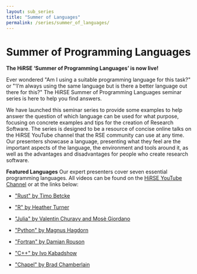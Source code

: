 ```yaml
---
layout: sub_series
title: "Summer of Languages"
permalink: /series/summer_of_languages/
---
```


# Summer of Programming Languages

**The HiRSE ‘Summer of Programming Languages’ is now live!**

Ever wondered "Am I using a suitable programming language for this task?" or "‘I’m always using the same language but is there a better language out there for this?" The HiRSE Summer of Programming Languages seminar series is here to help you find answers.

We have launched this seminar series to provide some examples to help answer the question of which language can be used for what purpose, focusing on concrete examples and tips for the creation of Research Software. The series is designed to be a resource of concise online talks on the HiRSE YouTube channel that the RSE community can use at any time. Our presenters showcase a language, presenting what they feel are the important aspects of the language, the environment and tools around it, as well as the advantages and disadvantages for people who create research software. 

**Featured Languages**
Our expert presenters cover seven essential programming languages. All videos can be found on the [HiRSE YouTube Channel](https://www.youtube.com/@Helmholtz_Platform_for_RSE) or at the links below:

* ["Rust" by Timo Betcke](https://www.youtube.com/watch?v=cQKt8ur5kwI&list=PLzCxBiTw83ujLTspm2lP6fMMHQkJaz7kc&index=6&t=33s)

* ["R" by Heather Turner](https://www.youtube.com/watch?v=92Sixju0qYQ&list=PLzCxBiTw83ujLTspm2lP6fMMHQkJaz7kc&index=5&t=726s)

* ["Julia" by Valentin Churavy and Mosè Giordano](https://www.youtube.com/watch?v=tShA102zIwk&list=PLzCxBiTw83ujLTspm2lP6fMMHQkJaz7kc&index=4&t=5s) 

* ["Python" by  Magnus Hagdorn](https://www.youtube.com/watch?v=nGpRvzGyM20&list=PLzCxBiTw83ujLTspm2lP6fMMHQkJaz7kc&index=2)

* ["Fortran" by Damian Rouson](https://www.youtube.com/watch?v=Gv5IjWMLvcQ&list=PLzCxBiTw83ujLTspm2lP6fMMHQkJaz7kc&index=3)
  
* ["C++" by Ivo Kabadshow ](https://www.youtube.com/watch?v=CwzLqCA7XoU&list=PLzCxBiTw83ujLTspm2lP6fMMHQkJaz7kc&index=1)
  
* ["Chapel" by Brad Chamberlain](https://www.youtube.com/watch?v=_YzeDzTblGE)

